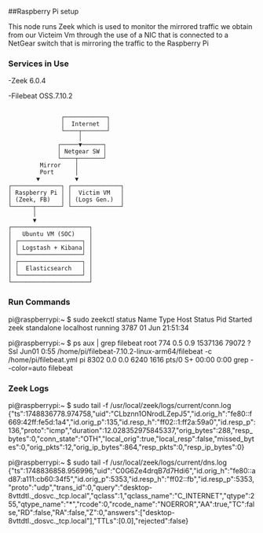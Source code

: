 ##Raspberry Pi setup

This node runs Zeek which is used to monitor the mirrored traffic we obtain from our Victeim Vm through the use of a NIC that is connected to a NetGear switch that is mirroring the traffic to the Raspberry Pi

### Services in Use 
-Zeek 6.0.4

-Filebeat OSS.7.10.2

```

               ┌────────────┐
               │  Internet  │
               └────┬───────┘
                    │
              ┌─────▼──────┐
              │ Netgear SW │
              └────┬───────┘
         Mirror    │
         Port      │
        ▼          ▼
┌──────────────┐ ┌──────────────┐
│ Raspberry Pi │ │  Victim VM   │
│ (Zeek, FB)   │ │ (Logs Gen.)  │
└──────┬───────┘ └──────────────┘
       │
       ▼
┌──────────────────────┐
│   Ubuntu VM (SOC)    │
│ ┌──────────────────┐ │
│ │ Logstash + Kibana│ │
│ └──────────────────┘ │
│ ┌──────────────────┐ │
│ │  Elasticsearch   │ │
│ └──────────────────┘ │
└──────────────────────┘
```

### Run Commands

pi@raspberrypi:~ $ sudo zeekctl status
Name         Type       Host          Status    Pid    Started
zeek         standalone localhost     running   3787   01 Jun 21:51:34

pi@raspberrypi:~ $ ps aux | grep filebeat
root         774  0.5  0.9 1537136 79072 ?       Ssl  Jun01   0:55 /home/pi/filebeat-7.10.2-linux-arm64/filebeat -c /home/pi/filebeat.yml
pi          8302  0.0  0.0   6240  1616 pts/0    S+   00:00   0:00 grep --color=auto filebeat

### Zeek Logs
pi@raspberrypi:~ $ sudo tail -f /usr/local/zeek/logs/current/conn.log
{"ts":1748836778.974758,"uid":"CLbznn1ONrodLZepJ5","id.orig_h":"fe80::f669:42ff:fe5d:1a4","id.orig_p":135,"id.resp_h":"ff02::1:ff2a:59a0","id.resp_p":136,"proto":"icmp","duration":12.028352975845337,"orig_bytes":288,"resp_bytes":0,"conn_state":"OTH","local_orig":true,"local_resp":false,"missed_bytes":0,"orig_pkts":12,"orig_ip_bytes":864,"resp_pkts":0,"resp_ip_bytes":0}

pi@raspberrypi:~ $ sudo tail -f /usr/local/zeek/logs/current/dns.log
{"ts":1748836858.956996,"uid":"C0G6Ze4drqB7d7Hdi6","id.orig_h":"fe80::ad87:a111:cb60:34f5","id.orig_p":5353,"id.resp_h":"ff02::fb","id.resp_p":5353,"proto":"udp","trans_id":0,"query":"desktop-8vttdtl._dosvc._tcp.local","qclass":1,"qclass_name":"C_INTERNET","qtype":255,"qtype_name":"*","rcode":0,"rcode_name":"NOERROR","AA":true,"TC":false,"RD":false,"RA":false,"Z":0,"answers":["desktop-8vttdtl._dosvc._tcp.local"],"TTLs":[0.0],"rejected":false}
